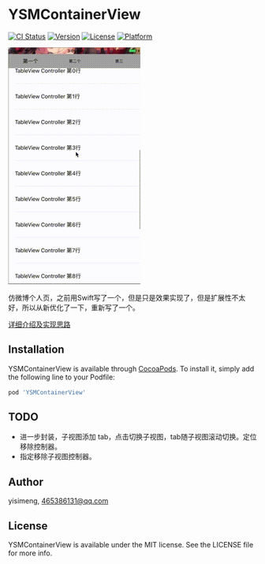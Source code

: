 # YSMContainerView

[![CI Status](https://img.shields.io/travis/yisimeng/YSMContainerView.svg?style=flat)](https://travis-ci.org/yisimeng/YSMContainerView)
[![Version](https://img.shields.io/cocoapods/v/YSMContainerView.svg?style=flat)](https://cocoapods.org/pods/YSMContainerView)
[![License](https://img.shields.io/cocoapods/l/YSMContainerView.svg?style=flat)](https://cocoapods.org/pods/YSMContainerView)
[![Platform](https://img.shields.io/cocoapods/p/YSMContainerView.svg?style=flat)](https://cocoapods.org/pods/YSMContainerView)

![微博个人页](containerView.gif)

仿微博个人页，之前用Swift写了一个，但是只是效果实现了，但是扩展性不太好，所以从新优化了一下，重新写了一个。

[详细介绍及实现思路](https://github.com/yisimeng/Pieces/blob/master/mind/YSMContainerView.md)

## Installation

YSMContainerView is available through [CocoaPods](https://cocoapods.org). To install
it, simply add the following line to your Podfile:

```ruby
pod 'YSMContainerView'
```
## TODO

* 进一步封装，子视图添加 tab，点击切换子视图，tab随子视图滚动切换。定位移除控制器。
* 指定移除子视图控制器。

## Author

yisimeng, 465386131@qq.com

## License

YSMContainerView is available under the MIT license. See the LICENSE file for more info.
